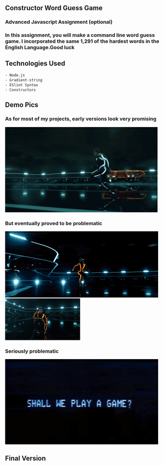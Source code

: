 ## Constructor Word Guess Game

### Advanced Javascript Assignment (optional)

### In this assignment, you will make a command line word guess game. I incorporated the same 1,291 of the hardest words in the English Language.Good luck

## Technologies Used
    - Node.js
    - Gradient-string
    - ESlint Syntax
    - Constructors

## Demo Pics

### As for most of my projects, early versions look very promising
![Early versions of the app were very promising](assets/images/tron1.gif)

### But eventually proved to be problematic
![Early versions of the app proved problematic](assets/images/tron2.gif)
![Early versions of the app proved problematic](assets/images/tron3.gif)

### Seriously problematic
![Wargames](assets/images/wargames.webp)

## Final Version